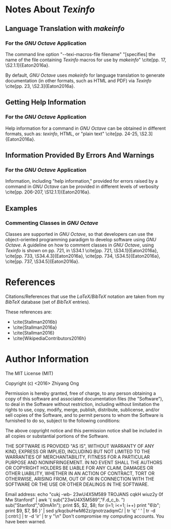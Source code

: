 #	Notes About *Texinfo*

##	Language Translation with *makeinfo*

###	For the *GNU Octave* Application

The command line option "--texi-macros-file filename" "[specifies] 
	the name of the file containing *Texinfo* macros for use
	by *makeinfo*" \cite[pp. 17, \S2.1.1]{Eaton2016a}. 

By default, *GNU Octave* uses *makeinfo* for language translation to
	generate documentation (in other formats, such as HTML and PDF) via *Texinfo* 
	\cite[pp. 23, \S2.3]{Eaton2016a}. 




##	Getting Help Information

###	For the *GNU Octave* Application

Help information for a command in *GNU Octave* can be obtained in
	different formats, such as: *texinfo*, HTML, or "plain text" 
	\cite[pp. 24-25, \S2.3]{Eaton2016a}.





##	Information Provided By Errors And Warnings

###	For the *GNU Octave* Application


Information, including "help information," provided for errors raised
	by a command in *GNU Octave* can be provided in different
	levels of verbosity \cite[pp. 206-207, \S12.1.1]{Eaton2016a}.


##	Examples

###	Commenting Classes in *GNU Octave*

Classes are supported in *GNU Octave*, so that developers can use
	the object-oriented programming paradigm to develop software
	using *GNU Octave*.
A guideline on how to comment classes in *GNU Octave*, using *Texinfo* 
	is shown on pp. 721, in \S34.1 \cite[pp. 721, \S34.1]{Eaton2016a},
	\cite[pp. 733, \S34.4.3]{Eaton2016a}, 
	\cite[pp. 734, \S34.5]{Eaton2016a}, 
	\cite[pp. 737, \S34.5]{Eaton2016a}.










#	References

Citations/References that use the *LaTeX/BibTeX* notation are taken
	from my *BibTeX* database (set of *BibTeX* entries).

These references are:
+ \cite{Stallman2016b}
+ \cite{Stallman2016a}
+ \cite{Stallman2016}
+ \cite{WikipediaContributors2016h}






#	Author Information

The MIT License (MIT)

Copyright (c) <2016> Zhiyang Ong

Permission is hereby granted, free of charge, to any person obtaining a copy of this software and associated documentation files (the "Software"), to deal in the Software without restriction, including without limitation the rights to use, copy, modify, merge, publish, distribute, sublicense, and/or sell copies of the Software, and to permit persons to whom the Software is furnished to do so, subject to the following conditions:

The above copyright notice and this permission notice shall be included in all copies or substantial portions of the Software.

THE SOFTWARE IS PROVIDED "AS IS", WITHOUT WARRANTY OF ANY KIND, EXPRESS OR IMPLIED, INCLUDING BUT NOT LIMITED TO THE WARRANTIES OF MERCHANTABILITY, FITNESS FOR A PARTICULAR PURPOSE AND NONINFRINGEMENT. IN NO EVENT SHALL THE AUTHORS OR COPYRIGHT HOLDERS BE LIABLE FOR ANY CLAIM, DAMAGES OR OTHER LIABILITY, WHETHER IN AN ACTION OF CONTRACT, TORT OR OTHERWISE, ARISING FROM, OUT OF OR IN CONNECTION WITH THE SOFTWARE OR THE USE OR OTHER DEALINGS IN THE SOFTWARE.

Email address: echo "cukj -wb- 23wU4X5M589 TROJANS cqkH wiuz2y 0f Mw Stanford" | awk '{ sub("23wU4X5M589","F.d_c_b. ") sub("Stanford","d0mA1n"); print $5, $2, $8; for (i=1; i<=1; i++) print "6\b"; print $9, $7, $6 }' | sed y/kqcbuHwM62z/gnotrzadqmC/ | tr 'q' ' ' | tr -d [:cntrl:] | tr -d 'ir' | tr y "\n"		Don't compromise my computing accounts. You have been warned.

